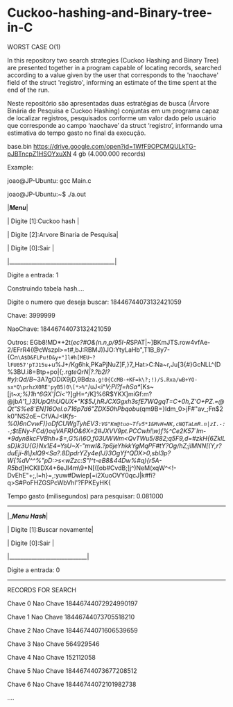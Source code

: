 # Cuckoo-hashing-and-Binary-tree-in-C
WORST CASE O(1)

In this repository two search strategies (Cuckoo Hashing and Binary Tree) are presented together in a program capable of locating records, searched according to a value given by the user that corresponds to the 'naochave' field of the struct 'registro', informing an estimate of the time spent at the end of the run.

Neste repositório são apresentadas duas estratégias de busca (Árvore Binária de Pesquisa e Cuckoo Hashing) conjuntas em um programa capaz de localizar registros, pesquisados conforme um valor dado pelo usuário que corresponde ao campo ‘naochave’ da struct ‘registro’, informando uma estimativa do tempo gasto no final da execução.

base.bin https://drive.google.com/open?id=1WfF9OPCMQULkTG-pJBTncpZ1HSOYxuXN  4 gb (4.000.000 records)

Example:

joao@JP-Ubuntu: gcc Main.c

joao@JP-Ubuntu:~$ ./a.out

|_________________Menu_________________|

| Digite [1]:Cuckoo hash               |

| Digite [2]:Arvore Binaria de Pesquisa|

| Digite [0]:Sair                      |

|______________________________________|

Digite a entrada: 1

Construindo tabela hash....

Digite o numero que deseja buscar: 18446744073132421059

Chave: 3999999

NaoChave: 18446744073132421059

Outros: EGb8!MD*+2t(*ec?#O&(n.n,p/95I-R*SPAT|~]BKmJTS.row4vfAe-2/EFrR4{@cWszpl>=t#,bJ:RBMJ))JO:YtyLaHb",T1B_8y7-{Cn`\A$D&FLPu!D&y+"]l#h[MEU~?lFU057'pTJ15u`+u%J+/Kg6hk,PKaPjNuZ]F,}7_Hat>C:Na~r,Ju[3{#}GcNLL^(D%3BU.i8=Btp+po|{;.rg*teQrN|?.?b2l?#y):Qd/B*~3A7gODiX9jD,9Bd`za.g!0{CcMB-+KF=k\?;!)/S.Rxa/wB+YO-sx*Q\prhzX0RE'pyB5)0\[*>%"`/uJ<i^_V;PI?f=hSa*_[Ks~[jt~*x;%)1h^6GX'|Ci<*'?]gH=^/K]%6R$YKX]miGf:m?@jb*A'1_}3)UpQ!hUQUX+"K$*5J,hRJCXGgxh3sfE7WQgqT=C+0h,Z'O+PZ.=@Qt"S*%e8'EN]16Oel.o716p7d6"ZDX50hPbqob*u(qm9B=}Idm_0>jF#"av_;Fn$2k0"NS2oE~CfVAJ<I*Kfs-%0)6nCvwF)}oDfCUWgTyhEV3`:VG"Km@tuo~Tfv5*1&MvH=NK,cNQTaLmR.n|zI.-:-`;$tENy-FCd/)oqVAFR)O&6X=2#JXVV9pt.PCCwh!\w)f%^Ce2K57`lm-*9dyn8kcFVBhh+$_=,G\%i\6O,f03UWWm<QvTWu5/882\;q5F9,d=#zkH{6ZklLsD}k3U{G}Nx1E4=YsU~X-"mwI&.?p6jeYhkkYgMqPF#tY?Og/hZ;jIMNN[(Y,r?duEji-8\\]xlQ9<Sa?.8DpdrYZy4e(lJ}3OgYf^QDX>0,sbl3p?W{%dV^^%_"pD:>s<wZzc:S"I^t-eB8&44Dw%#q){r5A-R5bd*]HCKIlDX4+6eJI4m\9+N[([ob#CvdB;]j^)NeM(xqW^<!-DvEhE"+;,l=h}=,:yuw#Dwiep[=i2XuoOVY0qcJ|k#fi?q>S#PoFHZGSPcWbVhl'?FPKEyHK{

Tempo gasto (milisegundos) para pesquisar: 0.081000
 ____________________________
|__________Menu Hash_________|

| Digite [1]:Buscar novamente|

| Digite [0]:Sair            |

|____________________________|

Digite a entrada: 0

-------------------------------------------------------------------

RECORDS FOR SEARCH


Chave 0
Nao  Chave 18446744072924990197

Chave 1
Nao  Chave 18446744073705518210

Chave 2
Nao  Chave 18446744071606539659

Chave 3
Nao  Chave 564929546

Chave 4
Nao  Chave 152112058

Chave 5
Nao  Chave 18446744073677208512

Chave 6
Nao  Chave 18446744072101982738

....


